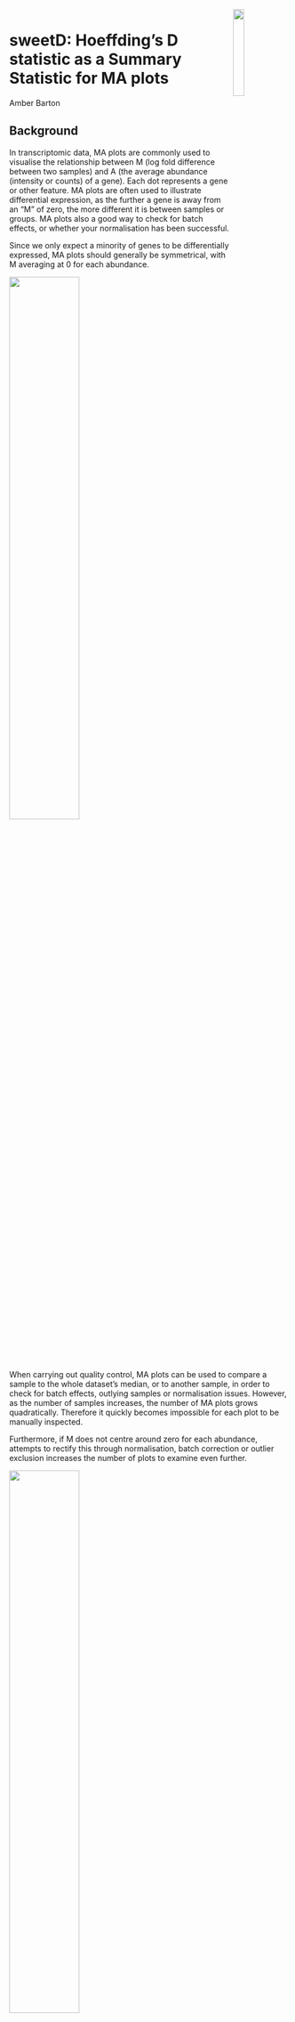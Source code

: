 <img src="sweetD-Instructions_files/figure-gfm/sweetDhex.png" width="20%" align = "right" />

sweetD: Hoeffding’s D statistic as a Summary Statistic for MA plots
================


Amber Barton



## Background

In transcriptomic data, MA plots are commonly used to visualise the
relationship between M (log fold difference between two samples) and A
(the average abundance (intensity or counts) of a gene). Each dot
represents a gene or other feature. MA plots are often used to
illustrate differential expression, as the further a gene is away from
an “M” of zero, the more different it is between samples or groups. MA
plots also a good way to check for batch effects, or whether your
normalisation has been successful.

Since we only expect a minority of genes to be differentially expressed,
MA plots should generally be symmetrical, with M averaging at 0 for each
abundance.

<img src="sweetD-Instructions_files/figure-gfm/unnamed-chunk-1-1.png" width="50%" />

When carrying out quality control, MA plots can be used to compare a
sample to the whole dataset’s median, or to another sample, in order to
check for batch effects, outlying samples or normalisation issues.
However, as the number of samples increases, the number of MA plots
grows quadratically. Therefore it quickly becomes impossible for each
plot to be manually inspected.

Furthermore, if M does not centre around zero for each abundance,
attempts to rectify this through normalisation, batch correction or
outlier exclusion increases the number of plots to examine even
further.

<img src="sweetD-Instructions_files/figure-gfm/unnamed-chunk-2-1.png" width="50%" />

Here we use Hoeffding’s D statistic as a non-parametric measure of
dependence between M and A, so that large numbers of MA plots need not
be inspected. If a sample’s D statistic is high, this means there is a
relationship between M and A. However unlike linear tests, this
relationship can be non-monotonic.

## Installation

sweetD can be installed through github using the package devtools. It is
dependent on the packages ggplot2 and Hmisc.

``` r
library(devtools)
devtools::install_github("amberjoybarton/sweetD")
```

    ## 
    ##      checking for file ‘/private/var/folders/m7/w96ldxvs0ybfs80kf95ydycm0000gn/T/RtmpslIqKx/remotes4bc4375f3fdf/amberjoybarton-sweetD-21bc227/DESCRIPTION’ ...  ✓  checking for file ‘/private/var/folders/m7/w96ldxvs0ybfs80kf95ydycm0000gn/T/RtmpslIqKx/remotes4bc4375f3fdf/amberjoybarton-sweetD-21bc227/DESCRIPTION’
    ##   ─  preparing ‘sweetD’:
    ##      checking DESCRIPTION meta-information ...  ✓  checking DESCRIPTION meta-information
    ##   ─  checking for LF line-endings in source and make files and shell scripts
    ##   ─  checking for empty or unneeded directories
    ## ─  looking to see if a ‘data/datalist’ file should be added
    ##   ─  building ‘sweetD_0.0.0.9000.tar.gz’
    ##      
    ## 

``` r
library(sweetD)
```

Three datasets are included in the package for use in this tutorial,
representing transciptomics data at three stages of a pipeline: the raw
data, after batch correction, and after quantile normalisation. The
datasets each contain 20 samples, labelled “S1-20” in the expression
matrices.

``` r
data(expr.raw, expr.batchcorrected, expr.normalised)
head(expr.raw)
```

    ##             S1       S2       S3       S4       S5       S6       S7       S8
    ## Gene1 44.18806 37.23387 45.87413 52.99353 52.27348 44.52616 37.06571 37.87015
    ## Gene2 24.16835 16.58718 21.36511 28.00712 30.13795 23.97552 17.50345 17.79266
    ## Gene3 18.58088 13.40999 21.63976 24.65555 22.77302 20.01009 14.46558 16.15680
    ## Gene4 31.11300 23.55571 30.41126 37.81969 38.93698 31.32994 24.08283 24.41761
    ## Gene5 26.68123 21.03494 26.63327 34.64319 33.07522 27.29287 21.29328 21.58250
    ## Gene6 29.11065 24.78553 30.07404 36.38101 37.42319 29.51980 22.90005 24.25554
    ##             S9      S10      S11      S12      S13      S14      S15      S16
    ## Gene1 44.16359 52.97852 36.73678 45.09577 61.63029 61.62151 44.84334 44.53251
    ## Gene2 22.35127 31.48004 17.67964 25.17135 35.38985 34.48905 22.46396 26.06261
    ## Gene3 18.68249 24.96691 13.38240 19.50653 30.50047 30.83840 18.39584 20.35373
    ## Gene4 30.91725 37.24939 24.05094 29.32138 44.46404 44.54573 31.11210 30.82601
    ## Gene5 26.71713 33.72905 20.88626 27.77959 40.13552 39.75085 27.03731 26.87985
    ## Gene6 30.21138 37.26800 24.29129 30.99759 43.94802 44.05863 29.16509 29.68352
    ##            S17      S18      S19      S20
    ## Gene1 52.10678 43.70012 43.90031 43.99009
    ## Gene2 30.43605 23.44086 21.81772 22.28946
    ## Gene3 24.26772 18.11745 18.74897 17.94091
    ## Gene4 36.89158 30.63989 30.80583 30.65219
    ## Gene5 33.05451 26.95352 26.33349 25.40541
    ## Gene6 37.49605 29.08391 29.27313 28.55232

Five functions are included in this package: MAplot(), sweetDmedian(),
sweetDplot(), sweetDall() and sweetDheatmap().

## Hoeffding’s D statistic against the median

In some cases, for example when we have a large number of samples, we
may want to compare each sample to the median of its expression matrix,
rather than calculating D for every sample-sample combination.

To calculate at Hoeffding’s D statistic compared with the median for the
three example datasets, the function sweetDmedian can be used.

``` r
Result = sweetDmedian(expr.raw, expr.batchcorrected, expr.normalised)
```

Results are ordered by Hoeffding’s D statistic.

``` r
head(Result)
```

    ##                                     Dataset Sample         D
    ## expr.raw.S14                       expr.raw    S14 0.3503459
    ## expr.raw.S13                       expr.raw    S13 0.2955352
    ## expr.batchcorrected.S14 expr.batchcorrected    S14 0.1870632
    ## expr.batchcorrected.S7  expr.batchcorrected     S7 0.1648156
    ## expr.batchcorrected.S13 expr.batchcorrected    S13 0.1563647
    ## expr.raw.S17                       expr.raw    S17 0.1395505

sweetDplot() can then be used to visualise how the distribution of D
statistics changes with normalisation. Each dot represents a sample. In
this example, normalisation appears to have been successful in
eliminating a relationship between M and A. The darker dots with a high
D statistics correspond to samples which may have MA plots to be
concerned
about.

``` r
sweetDplot(Result)
```

<img src="sweetD-Instructions_files/figure-gfm/unnamed-chunk-8-1.png" width="50%" />

To directly visualise the MA plots of these samples, the function
MAplot() can be
used.

``` r
MAplot(expr.raw, "S14")
```

<img src="sweetD-Instructions_files/figure-gfm/unnamed-chunk-9-1.png" width="50%" />

## Hoeffding’s D statistic against other samples

Another option would be to compare each sample to every other sample in
our dataset to identify batch effects or
    outliers. This is computationally intensive so for large datasets it may be worth limiting the analysis to a random subset of genes.

``` r
Results_all = sweetDall(expr.raw, expr.batchcorrected, expr.normalised)
```

``` r
head(Results_all)
```

    ##                                         Dataset Sample1 Sample2         D
    ## S11.S14.expr.raw                       expr.raw     S11     S14 0.5311666
    ## S14.S11.expr.raw                       expr.raw     S14     S11 0.5311666
    ## S11.S13.expr.raw                       expr.raw     S11     S13 0.4981118
    ## S13.S11.expr.raw                       expr.raw     S13     S11 0.4981118
    ## S11.S14.expr.batchcorrected expr.batchcorrected     S11     S14 0.4559219
    ## S14.S11.expr.batchcorrected expr.batchcorrected     S14     S11 0.4559219

This can then be visualised using the function sweetDheatmap().

``` r
sweetDheatmap(Results_all)
```

![](sweetD-Instructions_files/figure-gfm/unnamed-chunk-13-1.png)<!-- -->

Darker tiles represent those with greater dependence between M and A.
For example, the comparison between Sample 11 and 14 gives a high D
statistic in the raw data, but not in the normalised
data.

``` r
MAplot(expr.raw, "S11", "S14")
```

<img src="sweetD-Instructions_files/figure-gfm/unnamed-chunk-14-1.png" width="50%" />

``` r
MAplot(expr.normalised, "S11", "S14")
```

<img src="sweetD-Instructions_files/figure-gfm/unnamed-chunk-14-2.png" width="50%" />
